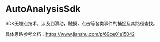 # AutoAnalysisSdk
SDK无埋点技术，涉及到滑动，触摸，点击等各类事件的捕捉及其路径查找。

具体思路参考文档：https://www.jianshu.com/p/69ce01e15042
